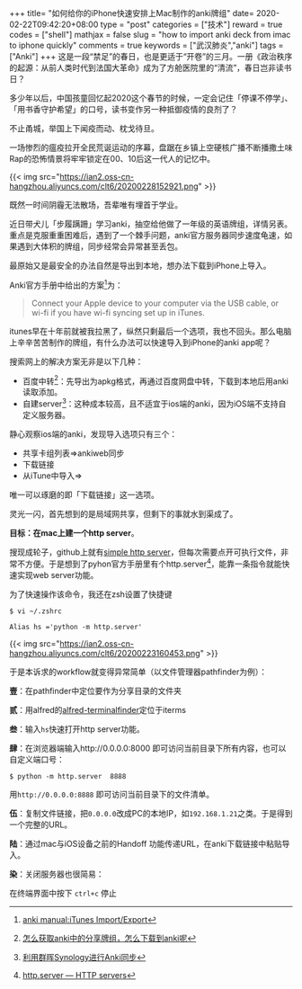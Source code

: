+++
title= "如何给你的iPhone快速安排上Mac制作的anki牌组"
date= 2020-02-22T09:42:20+08:00
type = "post"
categories = ["技术"]
reward = true
codes = ["shell"]
mathjax = false
slug = "how to import anki deck from imac to iphone quickly"
comments = true
keywords = ["武汉肺炎","anki"]
tags = ["Anki"]
+++
这是一段“禁足”的春日，也是更适于“开卷”的三月。一册《政治秩序的起源：从前人类时代到法国大革命》成为了方舱医院里的“清流”，春日岂非读书日？

多少年以后，中国孩童回忆起2020这个春节的时候，一定会记住「停课不停学」、「用书香守护希望」的口号，读书变作另一种抵御疫情的良剂了？

不止甬城，举国上下闻疫而动、枕戈待旦。

一场惨烈的瘟疫拉开全民荒诞运动的序幕，盘踞在乡镇上空硬核广播不断播撒土味Rap的恐怖情景将牢牢锁定在00、10后这一代人的记忆中。

{{< img src="https://ian2.oss-cn-hangzhou.aliyuncs.com/clt6/20200228152921.png" >}}

既然一时间阴霾无法散场，吾辈唯有埋首于学业。

近日带犬儿「步履蹒跚」学习anki，抽空给他做了一年级的英语牌组，详情另表。重点是克服重重困难后，遇到了一个棘手问题，anki官方服务器同步速度龟速，如果遇到大体积的牌组，同步经常会异常甚至丢包。

最原始又是最安全的办法自然是导出到本地，想办法下载到iPhone上导入。

<!--more-->

Anki官方手册中给出的方案[^1]为：

>Connect your Apple device to your computer via the USB cable, or wi-fi if you have wi-fi syncing set up in iTunes.

itunes早在十年前就被我拉黑了，纵然只剩最后一个选项，我也不回头。那么电脑上辛辛苦苦制作的牌组，有什么办法可以快速导入到iPhone的anki app呢？

搜索网上的解决方案无非是以下几种：

* 百度中转[^2]：先导出为apkg格式，再通过百度网盘中转，下载到本地后用anki读取添加。
* 自建server[^3]：这种成本较高，且不适宜于ios端的anki，因为iOS端不支持自定义服务器。

静心观察ios端的anki，发现导入选项只有三个：

* 共享卡组列表=>ankiweb同步
* 下载链接
* 从iTune中导入=>

唯一可以琢磨的即「下载链接」这一选项。

灵光一闪，首先想到的是局域网共享，但剩下的事就水到渠成了。

**目标：在mac上建一个http server**。

搜现成轮子，github上就有[simple http server][l1]，但每次需要点开可执行文件，非常不方便。于是想到了pyhon官方手册里有个http.server[^4]，能靠一条指令就能快速实现web server功能。

为了快速操作该命令，我还在zsh设置了快捷键

```shell
$ vi ~/.zshrc
```

```shell
Alias hs ='python -m http.server'
```

{{< img src="https://ian2.oss-cn-hangzhou.aliyuncs.com/clt6/20200223160453.png" >}}


于是本诉求的workflow就变得异常简单（以文件管理器pathfinder为例）：

**壹**：在pathfinder中定位要作为分享目录的文件夹

**贰**：用alfred的[alfred-terminalfinder](https://github.com/LeEnno/alfred-terminalfinder)定位于iterms

**叁**：输入`hs`快速打开http server功能。

**肆**：在浏览器端输入http://0.0.0.0:8000 即可访问当前目录下所有内容，也可以自定义端口号：

```shell
$ python -m http.server  8888
```

用`http://0.0.0.0:8888` 即可访问当前目录下的文件清单。

**伍**：复制文件链接，把`0.0.0.0`改成PC的本地IP，如`192.168.1.21`之类。于是得到一个完整的URL。

**陆**：通过mac与iOS设备之前的Handoff 功能传递URL，在anki下载链接中粘贴导入。

**染**：关闭服务器也很简易：

在终端界面中按下 `ctrl+c` 停止


[^1]: [anki manual:iTunes Import/Export](https://apps.ankiweb.net/docs/am-manual.html#itunes-import/export)
[^2]: [怎么获取anki中的分享牌组，怎么下载到anki呢](https://www.zhihu.com/question/331439631/answer/740820205)
[^3]: [利用群晖Synology进行Anki同步](https://zhuanlan.zhihu.com/p/70269217)
[^4]: [http.server — HTTP servers](https://docs.python.org/3.0/library/http.server.html)

[l1]: https://github.com/TheWaWaR/simple-http-server
